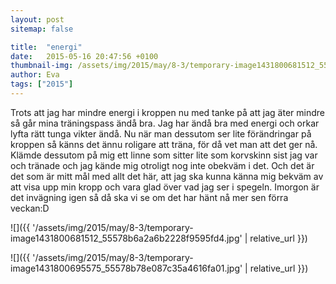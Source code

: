 ```yaml
---
layout: post
sitemap: false

title:  "energi"
date:   2015-05-16 20:47:56 +0100
thumbnail-img: /assets/img/2015/may/8-3/temporary-image1431800681512_55578b6a2a6b2228f9595fd4.jpg
author: Eva
tags: ["2015"]
---
```


Trots att jag har mindre energi i kroppen nu med tanke på att jag äter mindre så går mina träningspass ändå bra. Jag har ändå bra med energi och orkar lyfta rätt tunga vikter ändå. Nu när man dessutom ser lite förändringar på kroppen så känns det ännu roligare att träna, för då vet man att det ger nå. Klämde dessutom på mig ett linne som sitter lite som korvskinn sist jag var och tränade och jag kände mig otroligt nog inte obekväm i det. Och det är det som är mitt mål med allt det här, att jag ska kunna känna mig bekväm av att visa upp min kropp och vara glad över vad jag ser i spegeln. Imorgon är det invägning igen så då ska vi se om det har hänt nå mer sen förra veckan:D

![]({{ '/assets/img/2015/may/8-3/temporary-image1431800681512_55578b6a2a6b2228f9595fd4.jpg'  | relative_url }})

![]({{ '/assets/img/2015/may/8-3/temporary-image1431800695575_55578b78e087c35a4616fa01.jpg'  | relative_url }})


